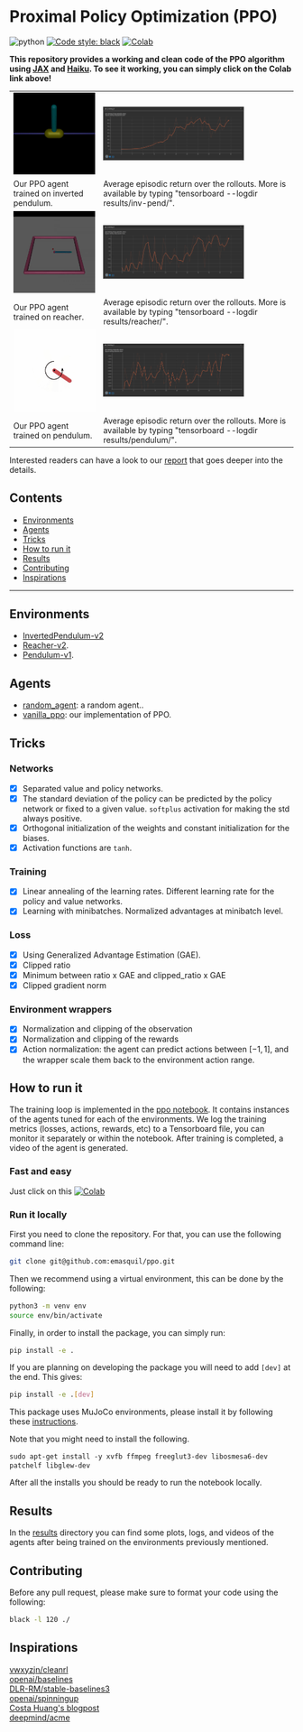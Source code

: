 # Proximal Policy Optimization (PPO)
![python](https://img.shields.io/badge/python-3.7%20|%203.8%20|%203.9-blue)
<a href="https://github.com/psf/black"><img alt="Code style: black" src="https://img.shields.io/badge/code%20style-black-000000.svg"></a>
[![Colab](https://colab.research.google.com/assets/colab-badge.svg)](https://colab.research.google.com/github/emasquil/ppo/blob/main/ppo.ipynb)

__This repository provides a working and clean code of the PPO algorithm using [JAX](https://github.com/google/jax) and [Haiku](https://github.com/deepmind/dm-haiku). To see it working, you can simply click on the Colab link above!__

<table style="width:100%; table-layout:fixed;">
	<tr>
		<td><img width="250px" src="gifs_and_pngs/inverted_pendulum.gif"></td>
		<td><img width="250px" src="gifs_and_pngs/inverted_pendulum.png"></td>
	</tr>
	<tr>
		<td>Our PPO agent trained on inverted pendulum.</td>
		<td>Average episodic return over the rollouts. More is available by typing "tensorboard --logdir results/inv-pend/".</td>
	</tr>
	<tr>
		<td><img width="250px" src="gifs_and_pngs/reacher.gif"></td>
		<td><img width="250px" src="gifs_and_pngs/reacher.png"></td>
	</tr>
	<tr>
		<td>Our PPO agent trained on reacher.</td>
		<td>Average episodic return over the rollouts. More is available by typing "tensorboard --logdir results/reacher/".</td>
	</tr>
	<tr>
		<td><img width="250px" src="gifs_and_pngs/pendulum.gif"></td>
		<td><img width="250px" src="gifs_and_pngs/pendulum.png"></td>
	</tr>
	<tr>
		<td>Our PPO agent trained on pendulum.</td>
		<td>Average episodic return over the rollouts. More is available by typing "tensorboard --logdir results/pendulum/".</td>
	</tr>
</table>

Interested readers can have a look to our [report](./report.pdf) that goes deeper into the details.

## Contents
* [Environments](#environments)
* [Agents](#agents)
* [Tricks](#tricks)
* [How to run it](#how-to-run-it)
* [Results](#results)
* [Contributing](#contributing)
* [Inspirations](#inspirations)

---

## Environments
- [InvertedPendulum-v2](https://www.gymlibrary.ml/pages/environments/mujoco/inverted_pendulum)
- [Reacher-v2](https://www.gymlibrary.ml/pages/environments/mujoco/reacher).
- [Pendulum-v1](https://www.gymlibrary.ml/pages/environments/classic_control/pendulum).

## Agents
- [random_agent](ppo/agents/random_agent.py): a random agent..
- [vanilla_ppo](ppo/agents/vanilla_ppo.py): our implementation of PPO.


## Tricks
### Networks
- [x] Separated value and policy networks.
- [x] The standard deviation of the policy can be predicted by the policy network or fixed to a given value. `softplus` activation for making the std always positive.
- [x] Orthogonal initialization of the weights and constant initialization for the biases.
- [x] Activation functions are `tanh`.

### Training
- [x] Linear annealing of the learning rates. Different learning rate for the policy and value networks.
- [x] Learning with minibatches. Normalized advantages at minibatch level.

### Loss
- [x] Using Generalized Advantage Estimation (GAE).
- [x] Clipped ratio  
- [x] Minimum between ratio x GAE and clipped_ratio x GAE
- [x] Clipped gradient norm

### Environment wrappers
- [x] Normalization and clipping of the observation
- [x] Normalization and clipping of the rewards
- [x] Action normalization: the agent can predict actions between $[-1, 1]$, and the wrapper scale them back to the environment action range.
    
## How to run it
The training loop is implemented in the [ppo notebook](ppo.ipynb). It contains instances of the agents tuned for each of the environments. We log the training metrics (losses, actions, rewards, etc) to a Tensorboard file, you can monitor it separately or within the notebook. After training is completed, a video of the agent is generated.

### Fast and easy
Just click on this 
[![Colab](https://colab.research.google.com/assets/colab-badge.svg)](https://colab.research.google.com/github/emasquil/ppo/blob/main/ppo.ipynb)

### Run it locally
First you need to clone the repository. For that, you can use the following command line:
```Bash
git clone git@github.com:emasquil/ppo.git
```
Then we recommend using a virtual environment, this can be done by the following:
```Bash
python3 -m venv env
source env/bin/activate
```
Finally, in order to install the package, you can simply run:
```Bash
pip install -e .
```
If you are planning on developing the package you will need to add `[dev]` at the end. This gives:
```Bash
pip install -e .[dev]
```

This package uses MuJoCo environments, please install it by following these [instructions](https://github.com/openai/mujoco-py/).

Note that you might need to install the following.

```
sudo apt-get install -y xvfb ffmpeg freeglut3-dev libosmesa6-dev patchelf libglew-dev
```

After all the installs you should be ready to run the notebook locally.

## Results
In the [results](results) directory you can find some plots, logs, and videos of the agents after being trained on the environments previously mentioned.


## Contributing
Before any pull request, please make sure to format your code using the following:
```Bash
black -l 120 ./
```

## Inspirations

[vwxyzjn/cleanrl](https://github.com/vwxyzjn/cleanrl/blob/master/cleanrl/ppo_continuous_action.py)\
[openai/baselines](https://github.com/openai/baselines/blob/ea25b9e8b234e6ee1bca43083f8f3cf974143998/baselines/ppo2/model.py)\
[DLR-RM/stable-baselines3](https://github.com/DLR-RM/stable-baselines3/tree/master/stable_baselines3/ppo)\
[openai/spinningup](https://github.com/openai/spinningup/blob/master/spinup/algos/tf1/ppo/ppo.py)\
[Costa Huang's blogpost](https://costa.sh/blog-the-32-implementation-details-of-ppo.html)\
[deepmind/acme](https://github.com/deepmind/acme/tree/master/acme/agents/jax/ppo)